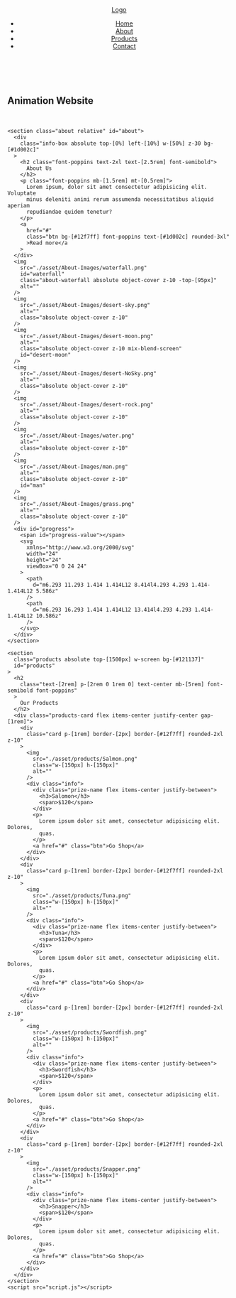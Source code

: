 <!DOCTYPE html>
<html lang="en">
  <head>
    <meta charset="UTF-8" />
    <meta name="viewport" content="width=device-width, initial-scale=1.0" />
    <title>Document</title>
    <link rel="stylesheet" href="output.css" />
    <link
      href="https://unpkg.com/boxicons@2.1.4/css/boxicons.min.css"
      rel="stylesheet"
    />
  </head>
  <body class="font-poppins bg-[#1d002c] text-[#fff] overflow-x-hidden">
    <header
      class="px-[10%] py-[25px] absolute top-0 left-0 flex justify-between items-center w-[100%] z-20"
    >
      <a
        href="#"
        class="logo text-[2rem] text-[#12f7ff] no-underline font-semibold"
        >Logo</a
      >
      <ul class="navlist flex items-center">
        <li class="ml-[1rem]">
          <a
            href="#home"
            class="font-medium text-[1rem] px-[12px] py-[5px] border-2 border-solid border-[#12f7ff] rounded-3xl no-underline active"
            >Home</a
          >
        </li>
        <li class="ml-[1rem]">
          <a
            href="#about"
            class="font-medium text-[1rem] px-[12px] py-[5px] border-2 border-solid border-[#12f7ff] rounded-3xl no-underline"
            >About</a
          >
        </li>
        <li class="ml-[1rem]">
          <a
            href="#products"
            class="font-medium text-[1rem] px-[12px] py-[5px] border-2 border-solid border-[#12f7ff] rounded-3xl no-underline"
            >Products</a
          >
        </li>
        <li class="ml-[1rem]">
          <a
            href="#contact"
            class="font-medium text-[1rem] px-[12px] py-[5px] border-2 border-solid border-[#12f7ff] rounded-3xl no-underline"
            >Contact</a
          >
        </li>
      </ul>
    </header>
    <section
      class="parellex-home min-h-[100vh] relative flex justify-center items-center z-10"
    >
      <img
        src="./asset/Home-Images/sky.png"
        alt=""
        id=""
        class="absolute object-cover pointer-events-none"
      />
      <img
        src="./asset/Home-Images/moon.png"
        alt=""
        id="moon"
        class="absolute object-cover pointer-events-none mix-blend-screen"
      />
      <img
        src="./asset/Home-Images/water.png"
        alt=""
        id=""
        class="absolute object-cover pointer-events-none"
      />
      <img
        src="./asset/Home-Images/center-city.png"
        alt=""
        id=""
        class="absolute object-cover pointer-events-none"
      />
      <img
        src="./asset/Home-Images/right-city.png"
        alt=""
        id=""
        class="absolute object-cover pointer-events-none"
      />
      <img
        src="./asset/Home-Images/left-city.png "
        alt=""
        id=""
        class="absolute object-cover pointer-events-none"
      />
      <img
        src="./asset/Home-Images/train.png"
        alt=""
        id="train"
        class="absolute object-cover pointer-events-none"
      />
      <img
        src="./asset/Home-Images/rail.png"
        alt=""
        id=""
        class="absolute object-cover pointer-events-none"
      />
      <h1 id="txt" class="font-poppins font-bold text-[2.5rem]">
        Animation Website
      </h1>
      <img
        src="./asset/Home-Images/hill-left-1.png"
        alt=""
        id=""
        class="absolute object-cover pointer-events-none"
      />
      <img
        src="./asset/Home-Images/hill-right-1.png"
        alt=""
        id=""
        class="absolute object-cover pointer-events-none"
      />
    </section>

    <section class="about relative" id="about">
      <div
        class="info-box absolute top-[0%] left-[10%] w-[50%] z-30 bg-[#1d002c]"
      >
        <h2 class="font-poppins text-2xl text-[2.5rem] font-semibold">
          About Us
        </h2>
        <p class="font-poppins mb-[1.5rem] mt-[0.5rem]">
          Lorem ipsum, dolor sit amet consectetur adipisicing elit. Voluptate
          minus deleniti animi rerum assumenda necessitatibus aliquid aperiam
          repudiandae quidem tenetur?
        </p>
        <a
          href="#"
          class="btn bg-[#12f7ff] font-poppins text-[#1d002c] rounded-3xl"
          >Read more</a
        >
      </div>
      <img
        src="./asset/About-Images/waterfall.png"
        id="waterfall"
        class="about-waterfall absolute object-cover z-10 -top-[95px]"
        alt=""
      />
      <img
        src="./asset/About-Images/desert-sky.png"
        alt=""
        class="absolute object-cover z-10"
      />
      <img
        src="./asset/About-Images/desert-moon.png"
        alt=""
        class="absolute object-cover z-10 mix-blend-screen"
        id="desert-moon"
      />
      <img
        src="./asset/About-Images/desert-NoSky.png"
        alt=""
        class="absolute object-cover z-10"
      />
      <img
        src="./asset/About-Images/desert-rock.png"
        alt=""
        class="absolute object-cover z-10"
      />
      <img
        src="./asset/About-Images/water.png"
        alt=""
        class="absolute object-cover z-10"
      />
      <img
        src="./asset/About-Images/man.png"
        alt=""
        class="absolute object-cover z-10"
        id="man"
      />
      <img
        src="./asset/About-Images/grass.png"
        alt=""
        class="absolute object-cover z-10"
      />
      <div id="progress">
        <span id="progress-value"></span>
        <svg
          xmlns="http://www.w3.org/2000/svg"
          width="24"
          height="24"
          viewBox="0 0 24 24"
        >
          <path
            d="m6.293 11.293 1.414 1.414L12 8.414l4.293 4.293 1.414-1.414L12 5.586z"
          />
          <path
            d="m6.293 16.293 1.414 1.414L12 13.414l4.293 4.293 1.414-1.414L12 10.586z"
          />
        </svg>
      </div>
    </section>

    <section
      class="products absolute top-[1500px] w-screen bg-[#121137]"
      id="products"
    >
      <h2
        class="text-[2rem] p-[2rem 0 1rem 0] text-center mb-[5rem] font-semibold font-poppins"
      >
        Our Products
      </h2>
      <div class="products-card flex items-center justify-center gap-[1rem]">
        <div
          class="card p-[1rem] border-[2px] border-[#12f7ff] rounded-2xl z-10"
        >
          <img
            src="./asset/products/Salmon.png"
            class="w-[150px] h-[150px]"
            alt=""
          />
          <div class="info">
            <div class="prize-name flex items-center justify-between">
              <h3>Salomon</h3>
              <span>$120</span>
            </div>
            <p>
              Lorem ipsum dolor sit amet, consectetur adipisicing elit. Dolores,
              quas.
            </p>
            <a href="#" class="btn">Go Shop</a>
          </div>
        </div>
        <div
          class="card p-[1rem] border-[2px] border-[#12f7ff] rounded-2xl z-10"
        >
          <img
            src="./asset/products/Tuna.png"
            class="w-[150px] h-[150px]"
            alt=""
          />
          <div class="info">
            <div class="prize-name flex items-center justify-between">
              <h3>Tuna</h3>
              <span>$120</span>
            </div>
            <p>
              Lorem ipsum dolor sit amet, consectetur adipisicing elit. Dolores,
              quas.
            </p>
            <a href="#" class="btn">Go Shop</a>
          </div>
        </div>
        <div
          class="card p-[1rem] border-[2px] border-[#12f7ff] rounded-2xl z-10"
        >
          <img
            src="./asset/products/Swordfish.png"
            class="w-[150px] h-[150px]"
            alt=""
          />
          <div class="info">
            <div class="prize-name flex items-center justify-between">
              <h3>Swordfish</h3>
              <span>$120</span>
            </div>
            <p>
              Lorem ipsum dolor sit amet, consectetur adipisicing elit. Dolores,
              quas.
            </p>
            <a href="#" class="btn">Go Shop</a>
          </div>
        </div>
        <div
          class="card p-[1rem] border-[2px] border-[#12f7ff] rounded-2xl z-10"
        >
          <img
            src="./asset/products/Snapper.png"
            class="w-[150px] h-[150px]"
            alt=""
          />
          <div class="info">
            <div class="prize-name flex items-center justify-between">
              <h3>Snapper</h3>
              <span>$120</span>
            </div>
            <p>
              Lorem ipsum dolor sit amet, consectetur adipisicing elit. Dolores,
              quas.
            </p>
            <a href="#" class="btn">Go Shop</a>
          </div>
        </div>
      </div>
    </section>
    <script src="script.js"></script>
  </body>
</html>
